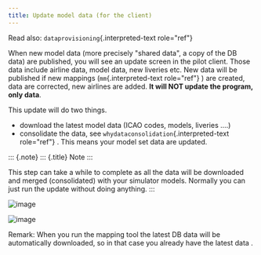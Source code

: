 ```yaml
---
title: Update model data (for the client)
---
```


Read also: `dataprovisioning`{.interpreted-text role="ref"}

When new model data (more precisely \"shared data\", a copy of the DB
data) are published, you will see an update screen in the pilot client.
Those data include airline data, model data, new liveries etc. New data
will be published if new mappings (`mm`{.interpreted-text role="ref"} )
are created, data are corrected, new airlines are added. **It will NOT
update the program, only data**.

This update will do two things.

-   download the latest model data (ICAO codes, models, liveries \....)
-   consolidate the data, see `whydataconsolidation`{.interpreted-text
    role="ref"} . This means your model set data are updated.

::: {.note}
::: {.title}
Note
:::

This step can take a while to complete as all the data will be
downloaded and merged (consolidated) with your simulator models.
Normally you can just run the update without doing anything.
:::

![image](http://img.swift-project.org/client_model_update.png)

![image](http://img.swift-project.org/client_update_consolidation.png)

Remark: When you run the mapping tool the latest DB data will be
automatically downloaded, so in that case you already have the latest
data .
